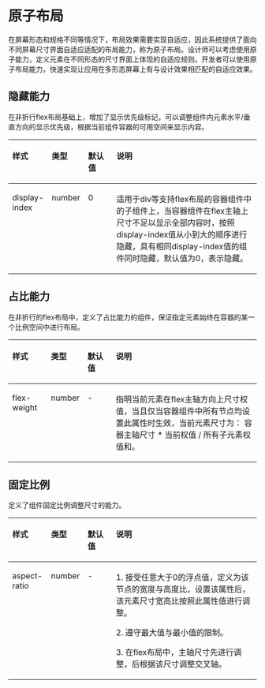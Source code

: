 # 原子布局<a name="ZH-CN_TOPIC_0000001127125020"></a>

在屏幕形态和规格不同等情况下，布局效果需要实现自适应，因此系统提供了面向不同屏幕尺寸界面自适应适配的布局能力，称为原子布局。设计师可以考虑使用原子能力，定义元素在不同形态的尺寸界面上体现的自适应规则。开发者可以使用原子布局能力，快速实现让应用在多形态屏幕上有与设计效果相匹配的自适应效果。

## 隐藏能力<a name="section0441154013284"></a>

在非折行flex布局基础上，增加了显示优先级标记，可以调整组件内元素水平/垂直方向的显示优先级，根据当前组件容器的可用空间来显示内容。

<table><thead align="left"><tr><th class="cellrowborder" valign="top" width="15.65%" id="mcps1.1.5.1.1"><p>样式</p>
</th>
<th class="cellrowborder" valign="top" width="13.270000000000001%" id="mcps1.1.5.1.2"><p>类型</p>
</th>
<th class="cellrowborder" valign="top" width="11.58%" id="mcps1.1.5.1.3"><p>默认值</p>
</th>
<th class="cellrowborder" valign="top" width="59.5%" id="mcps1.1.5.1.4"><p>说明</p>
</th>
</tr>
</thead>
<tbody><tr><td class="cellrowborder" valign="top" width="15.65%" headers="mcps1.1.5.1.1 "><p>display-index</p>
</td>
<td class="cellrowborder" valign="top" width="13.270000000000001%" headers="mcps1.1.5.1.2 "><p>number</p>
</td>
<td class="cellrowborder" valign="top" width="11.58%" headers="mcps1.1.5.1.3 "><p>0</p>
</td>
<td class="cellrowborder" valign="top" width="59.5%" headers="mcps1.1.5.1.4 "><p>适用于div等支持flex布局的容器组件中的子组件上，当容器组件在flex主轴上尺寸不足以显示全部内容时，按照display-index值从小到大的顺序进行隐藏，具有相同display-index值的组件同时隐藏，默认值为0，表示隐藏。</p>
</td>
</tr>
</tbody>
</table>

## 占比能力<a name="section13725752194418"></a>

在非折行的flex布局中，定义了占比能力的组件，保证指定元素始终在容器的某一个比例空间中进行布局。

<table><thead align="left"><tr><th class="cellrowborder" valign="top" width="15.65%" id="mcps1.1.5.1.1"><p>样式</p>
</th>
<th class="cellrowborder" valign="top" width="13.270000000000001%" id="mcps1.1.5.1.2"><p>类型</p>
</th>
<th class="cellrowborder" valign="top" width="11.58%" id="mcps1.1.5.1.3"><p>默认值</p>
</th>
<th class="cellrowborder" valign="top" width="59.5%" id="mcps1.1.5.1.4"><p>说明</p>
</th>
</tr>
</thead>
<tbody><tr><td class="cellrowborder" valign="top" width="15.65%" headers="mcps1.1.5.1.1 "><p>flex-weight</p>
</td>
<td class="cellrowborder" valign="top" width="13.270000000000001%" headers="mcps1.1.5.1.2 "><p>number</p>
</td>
<td class="cellrowborder" valign="top" width="11.58%" headers="mcps1.1.5.1.3 "><p>-</p>
</td>
<td class="cellrowborder" valign="top" width="59.5%" headers="mcps1.1.5.1.4 "><p>指明当前元素在flex主轴方向上尺寸权值，当且仅当容器组件中所有节点均设置此属性时生效，当前元素尺寸为： 容器主轴尺寸 * 当前权值 / 所有子元素权值和。</p>
</td>
</tr>
</tbody>
</table>

## 固定比例<a name="section922215811557"></a>

定义了组件固定比例调整尺寸的能力。

<table><thead align="left"><tr><th class="cellrowborder" valign="top" width="15.65%" id="mcps1.1.5.1.1"><p>样式</p>
</th>
<th class="cellrowborder" valign="top" width="13.270000000000001%" id="mcps1.1.5.1.2"><p>类型</p>
</th>
<th class="cellrowborder" valign="top" width="11.58%" id="mcps1.1.5.1.3"><p>默认值</p>
</th>
<th class="cellrowborder" valign="top" width="59.5%" id="mcps1.1.5.1.4"><p>说明</p>
</th>
</tr>
</thead>
<tbody><tr><td class="cellrowborder" valign="top" width="15.65%" headers="mcps1.1.5.1.1 "><p>aspect-ratio</p>
</td>
<td class="cellrowborder" valign="top" width="13.270000000000001%" headers="mcps1.1.5.1.2 "><p>number</p>
</td>
<td class="cellrowborder" valign="top" width="11.58%" headers="mcps1.1.5.1.3 "><p>-</p>
</td>
<td class="cellrowborder" valign="top" width="59.5%" headers="mcps1.1.5.1.4 "><p>1. 接受任意大于0的浮点值，定义为该节点的宽度与高度比，设置该属性后，该元素尺寸宽高比按照此属性值进行调整。</p>
<p>2. 遵守最大值与最小值的限制。</p>
<p>3. 在flex布局中，主轴尺寸先进行调整，后根据该尺寸调整交叉轴。</p>
</td>
</tr>
</tbody>
</table>

